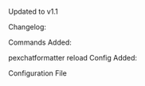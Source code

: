 Updated to v1.1

Changelog:

Commands
Added:

pexchatformatter reload
Config
Added:

Configuration File
